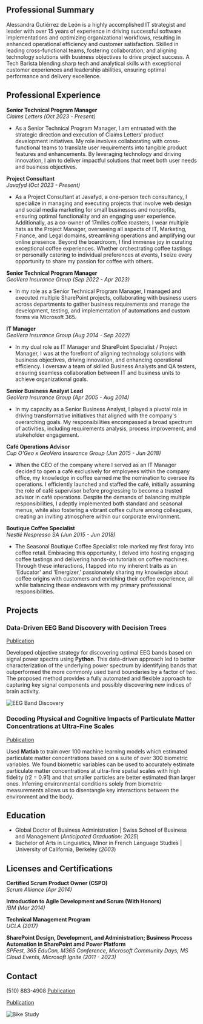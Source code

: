 ## Professional Summary
<p>Alessandra Gutiérrez de León is a highly accomplished IT strategist and leader with over 15 years of experience in driving successful software implementations and optimizing organizational workflows, resulting in enhanced operational efficiency and customer satisfaction. Skilled in leading cross-functional teams, fostering collaboration, and aligning technology solutions with business objectives to drive project success. A Tech Barista blending sharp tech and analytical skills with exceptional customer experiences and leadership abilities, ensuring optimal performance and delivery excellence.</p>


## Professional Experience
**Senior Technical Program Manager**
<br>_Claims Letters (Oct 2023 - Present)_</br>
- As a Senior Technical Program Manager, I am entrusted with the strategic direction and execution of Claims Letters’ product development initiatives.
My role involves collaborating with cross-functional teams to translate user requirements into tangible product features and enhancements. By leveraging technology and driving innovation, I aim to deliver impactful solutions that meet both user needs and business objectives.


**Project Consultant**
<br>_Javafyd (Oct 2023 - Present)_</br>
- As a Project Consultant at Javafyd, a one-person tech consultancy, I specialize in managing and executing projects that involve web design and social media marketing for small businesses and nonprofits, ensuring optimal functionality and an engaging user experience. Additionally, as a co-owner of 17miles coffee roasters, I wear multiple hats as the Project Manager, overseeing all aspects of IT, Marketing, Finance, and Legal domains, streamlining operations and amplifying our online presence. Beyond the boardroom, I find immense joy in curating exceptional coffee experiences. Whether orchestrating coffee tastings or personally catering to individual preferences at events, I seize every opportunity to share my passion for coffee with others.


**Senior Technical Program Manager**
<br>_GeoVera Insurance Group (Sep 2022 - Apr 2023)_
- In my role as a Senior Technical Program Manager, I managed and executed multiple SharePoint projects, collaborating with business users across departments to gather business requirements and manage the development, testing, and implementation of automations and custom forms via Microsoft 365.


**IT Manager**
<br>_GeoVera Insurance Group (Aug 2014 - Sep 2022)_
- In my dual role as IT Manager and SharePoint Specialist / Project Manager, I was at the forefront of aligning technology solutions with business objectives, driving innovation, and enhancing operational efficiency. I oversaw a team of skilled Business Analysts and QA testers, ensuring seamless collaboration between IT and business units to achieve organizational goals.


**Senior Business Analyst Lead**
<br>_GeoVera Insurance Group (Apr 2005 - Aug 2014)_
- In my capacity as a Senior Business Analyst, I played a pivotal role in driving transformative initiatives that aligned with the company's overarching goals. My responsibilities encompassed a broad spectrum of activities, including requirements analysis, process improvement, and stakeholder engagement.


**Café Operations Advisor**
<br>_Cup O'Geo x GeoVera Insurance Group (Jun 2015 - Jun 2018)_
- When the CEO of the company where I served as an IT Manager decided to open a café exclusively for employees within the company office, my knowledge in coffee earned me the nomination to oversee its operations. I efficiently launched and staffed the café, initially assuming the role of café supervisor before progressing to become a trusted advisor in café operations. Despite the demands of balancing multiple responsibilities, I adeptly implemented both standard and seasonal menus, while also fostering a vibrant coffee culture among colleagues, creating an inviting atmosphere within our corporate environment.


**Boutique Coffee Specialist**
<br>_Nestlé Nespresso SA (Jun 2015 - Jun 2018)_
- The Seasonal Boutique Coffee Specialist role marked my first foray into coffee retail. Embracing this opportunity, I delved into hosting engaging coffee tastings and delivering hands-on tutorials on coffee machines. Through these interactions, I tapped into my inherent traits as an 'Educator' and 'Energizer,' passionately sharing my knowledge about coffee origins with customers and enriching their coffee experience, all while balancing these endeavors with my primary professional responsibilities.


## Projects
### Data-Driven EEG Band Discovery with Decision Trees
[Publication](https://www.mdpi.com/1424-8220/22/8/3048)

Developed objective strategy for discovering optimal EEG bands based on signal power spectra using **Python**. This data-driven approach led to better characterization of the underlying power spectrum by identifying bands that outperformed the more commonly used band boundaries by a factor of two. The proposed method provides a fully automated and flexible approach to capturing key signal components and possibly discovering new indices of brain activity.

![EEG Band Discovery](/assets/img/eeg_band_discovery.jpeg)

### Decoding Physical and Cognitive Impacts of Particulate Matter Concentrations at Ultra-Fine Scales
[Publication](https://www.mdpi.com/1424-8220/22/11/4240)

Used **Matlab** to train over 100 machine learning models which estimated particulate matter concentrations based on a suite of over 300 biometric variables. We found biometric variables can be used to accurately estimate particulate matter concentrations at ultra-fine spatial scales with high fidelity (r2 = 0.91) and that smaller particles are better estimated than larger ones. Inferring environmental conditions solely from biometric measurements allows us to disentangle key interactions between the environment and the body.


## Education
- Global Doctor of Business Administration | Swiss School of Business and Management (_Anticipated Graduation: 2025_)								       		
- Bachelor of Arts in Linguistics, Minor in French Language Studies | University of California, Berkeley (_2003_)


## Licenses and Certifications
**Certified Scrum Product Owner (CSPO)**
<br>_Scrum Alliance (Apr 2014)_</br>


**Introduction to Agile Development and Scrum (With Honors)**
<br>_IBM (Mar 2014)_</br>


**Technical Management Program**
<br>_UCLA (2017)_</br>


**SharePoint Design, Development, and Administration; Business Process Automation in SharePoint amd Power Platform**
<br>_SPFest, 365 EduCon, M365 Conference, Microsoft Community Days, MS Cloud Events, Microsoft Ignite (2011 - 2023)_</br>


## Contact
(510) 883-4908
[Publication](https://www.mdpi.com/1424-8220/22/8/3048)

[Publication](https://www.mdpi.com/1424-8220/22/8/3048)

![Bike Study](/assets/img/bike_study.jpeg)

